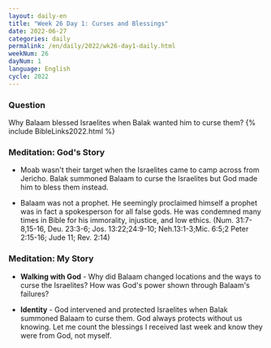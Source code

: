 ```yaml
---
layout: daily-en
title: "Week 26 Day 1: Curses and Blessings"
date: 2022-06-27
categories: daily
permalink: /en/daily/2022/wk26-day1-daily.html
weekNum: 26
dayNum: 1
language: English
cycle: 2022
---
```

### Question     
Why Balaam blessed Israelites when Balak wanted him to curse them?
{% include BibleLinks2022.html %} 

### Meditation: God's Story   
+ Moab wasn't their target when the Israelites came to camp across from Jericho. Balak summoned Balaam to curse the Israelites but God made him to bless them instead. 

+ Balaam was not a prophet. He seemingly proclaimed himself a prophet was in fact a spokesperson for all false gods. He was condemned many times in Bible for his immorality, injustice, and low ethics. (Num. 31:7-8,15-16, Deu. 23:3-6; Jos. 13:22;24:9-10; Neh.13:1-3;Mic. 6:5;2 Peter 2:15-16; Jude 11; Rev. 2:14) 

### Meditation: My Story   
+ **Walking with God** - Why did Balaam changed locations and the ways to curse the Israelites? How was God's power shown through Balaam's failures? 

+ **Identity** - God intervened and protected Israelites when Balak summoned Balaam to curse them. God always protects without us knowing. Let me count the blessings I received last week and know they were from God, not myself. 
